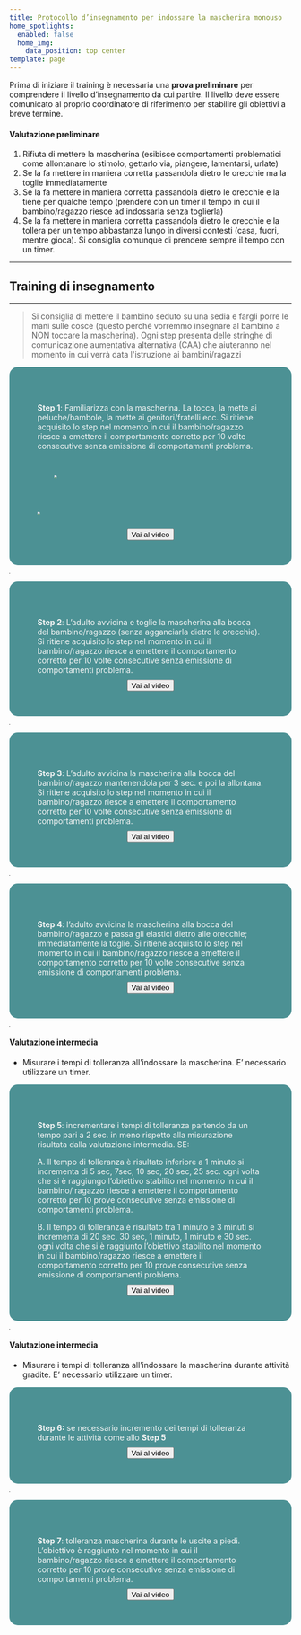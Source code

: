 ```yaml
---
title: Protocollo d’insegnamento per indossare la mascherina monouso
home_spotlights:
  enabled: false
  home_img:
    data_position: top center
template: page
---
```

Prima di iniziare il training è necessaria una **prova preliminare** per comprendere il livello d’insegnamento da cui partire. Il livello deve essere comunicato al proprio coordinatore di riferimento per stabilire gli obiettivi a breve termine.

#### Valutazione preliminare

1. Rifiuta di mettere la mascherina (esibisce comportamenti problematici come allontanare lo stimolo, gettarlo via, piangere, lamentarsi, urlate)
2. Se la fa mettere in maniera corretta passandola dietro le orecchie ma la toglie immediatamente
3. Se la fa mettere in maniera corretta passandola dietro le orecchie e la tiene per qualche tempo (prendere con un timer il tempo in cui il bambino/ragazzo riesce ad indossarla senza toglierla)
4. Se la fa mettere in maniera corretta passandola dietro le orecchie e la tollera per un tempo abbastanza lungo in diversi contesti (casa, fuori, mentre gioca). Si consiglia comunque di prendere sempre il tempo con un timer.

- - -

## Training di insegnamento

- - -

> Si consiglia di mettere il bambino seduto su una sedia e fargli porre le mani sulle cosce (questo perché vorremmo insegnare al bambino a NON toccare la mascherina). Ogni step presenta delle stringhe di comunicazione aumentativa alternativa (CAA) che aiuteranno nel momento in cui verrà data l'istruzione ai bambini/ragazzi

<div style="background-color:#4c9194;color:whitesmoke;padding:50px;border-radius:15px">

**Step 1**: Familiarizza con la mascherina. La tocca, la mette ai peluche/bambole, la mette ai genitori/fratelli ecc. Si ritiene acquisito lo step nel momento in cui il bambino/ragazzo riesce a emettere il comportamento corretto per 10 volte consecutive senza emissione di comportamenti problema.

<img src="/images/step1_1.png" style="zoom:30%;margin:100px;"/>
<img src="/images/step1_2.png" style="zoom:30%; margin:100px; display: block; margin-left: auto; margin-right: auto;"/>




<style>
.container {
  height: 10px;
  position: relative;
}

.center {
  margin: 0;
  position: absolute;
  top: 50%;
  left: 50%;
  -ms-transform: translate(-50%, -50%);
  transform: translate(-50%, -50%);
}
</style>

<div class="container">
  <div class="center">
    <button>Vai al video</button>
  </div>
</div>

</div>

<hr width="0%">

<div style="background-color:#4c9194;color:whitesmoke;padding:50px;border-radius:15px">

**Step 2**: L’adulto avvicina e toglie la mascherina alla bocca del bambino/ragazzo (senza agganciarla dietro le orecchie). Si ritiene acquisito lo step nel momento in cui il bambino/ragazzo riesce a emettere il comportamento corretto per 10 volte consecutive senza emissione di comportamenti problema.

<style>
.container {
  height: 10px;
  position: relative;
}

.center {
  margin: 0;
  position: absolute;
  top: 50%;
  left: 50%;
  -ms-transform: translate(-50%, -50%);
  transform: translate(-50%, -50%);
}
</style>

<div class="container">
  <div class="center">
    <button>Vai al video</button>
  </div>
</div>

</div>

<hr width="0%">

<div style="background-color:#4c9194;color:whitesmoke;padding:50px;border-radius:15px">

**Step 3**: L’adulto avvicina la mascherina alla bocca del bambino/ragazzo mantenendola per 3 sec. e poi la allontana. Si ritiene acquisito lo step nel momento in cui il bambino/ragazzo riesce a emettere il comportamento corretto per 10 volte consecutive senza emissione di comportamenti problema.

<style>
.container {
  height: 10px;
  position: relative;
}

.center {
  margin: 0;
  position: absolute;
  top: 50%;
  left: 50%;
  -ms-transform: translate(-50%, -50%);
  transform: translate(-50%, -50%);
}
</style>

<div class="container">
  <div class="center">
    <button>Vai al video</button>
  </div>
</div>

</div>

<hr width="0%">

<div style="background-color:#4c9194;color:whitesmoke;padding:50px;border-radius:15px">

**Step 4**: l’adulto avvicina la mascherina alla bocca del bambino/ragazzo e passa gli elastici dietro alle orecchie; immediatamente la toglie. Si ritiene acquisito lo step nel momento in cui il bambino/ragazzo riesce a emettere il comportamento corretto per 10 volte consecutive senza emissione di comportamenti problema.

<style>
.container {
  height: 10px;
  position: relative;
}

.center {
  margin: 0;
  position: absolute;
  top: 50%;
  left: 50%;
  -ms-transform: translate(-50%, -50%);
  transform: translate(-50%, -50%);
}
</style>

<div class="container">
  <div class="center">
    <button>Vai al video</button>
  </div>
</div>

</div>

<hr width="0%">

#### Valutazione intermedia

* Misurare i tempi di tolleranza all’indossare la mascherina. E’ necessario utilizzare un timer.

<div style="background-color:#4c9194;color:whitesmoke;padding:50px;border-radius:15px">

**Step 5**: incrementare i tempi di tolleranza partendo da un tempo pari a 2 sec. in meno rispetto alla misurazione risultata dalla valutazione intermedia. SE:

A.   Il tempo di tolleranza è risultato inferiore a 1 minuto si incrementa di 5 sec, 7sec, 10 sec, 20 sec, 25 sec. ogni volta che si è raggiungo l’obiettivo stabilito nel momento in cui il bambino/ ragazzo riesce a emettere il comportamento corretto per 10 prove consecutive senza emissione di comportamenti problema.

B.   Il tempo di tolleranza è risultato tra 1 minuto e 3 minuti si incrementa di 20 sec, 30 sec, 1 minuto, 1 minuto e 30 sec. ogni volta che si è raggiunto l’obiettivo stabilito nel momento in cui il bambino/ragazzo riesce a emettere il comportamento corretto per 10 prove consecutive senza emissione di comportamenti problema.

<style>
.container {
  height: 10px;
  position: relative;
}

.center {
  margin: 0;
  position: absolute;
  top: 50%;
  left: 50%;
  -ms-transform: translate(-50%, -50%);
  transform: translate(-50%, -50%);
}
</style>

<div class="container">
  <div class="center">
    <button>Vai al video</button>
  </div>
</div>

</div>

<hr width="0%">

#### Valutazione intermedia

* Misurare i tempi di tolleranza all’indossare la mascherina durante attività gradite. E’ necessario utilizzare un timer.

<div style="background-color:#4c9194;color:whitesmoke;padding:50px;border-radius:15px">

**Step 6:** se necessario incremento dei tempi di tolleranza durante le attività come allo **Step 5**

<style>
.container {
  height: 10px;
  position: relative;
}

.center {
  margin: 0;
  position: absolute;
  top: 50%;
  left: 50%;
  -ms-transform: translate(-50%, -50%);
  transform: translate(-50%, -50%);
}
</style>

<div class="container">
  <div class="center">
    <button>Vai al video</button>
  </div>
</div>

</div>

<hr width="0%">

<div style="background-color:#4c9194;color:whitesmoke;padding:50px;border-radius:15px">

**Step 7**: tolleranza mascherina durante le uscite a piedi. L’obiettivo è raggiunto nel momento in cui il bambino/ragazzo riesce a emettere il comportamento corretto per 10 prove consecutive senza emissione di comportamenti problema.

<style>
.container {
  height: 10px;
  position: relative;
}

.center {
  margin: 0;
  position: absolute;
  top: 50%;
  left: 50%;
  -ms-transform: translate(-50%, -50%);
  transform: translate(-50%, -50%);
}
</style>

<div class="container">
  <div class="center">
    <button>Vai al video</button>
  </div>
</div>

</div>